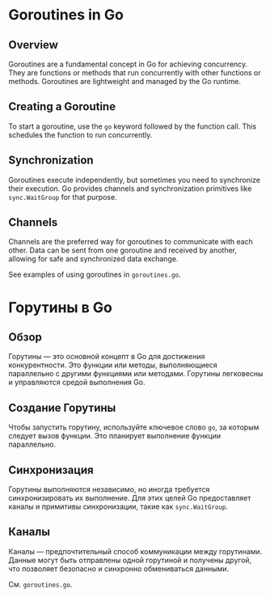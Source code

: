 # Goroutines in Go

## Overview
Goroutines are a fundamental concept in Go for achieving concurrency. They are functions or methods that run concurrently with other functions or methods. Goroutines are lightweight and managed by the Go runtime.

## Creating a Goroutine
To start a goroutine, use the `go` keyword followed by the function call. This schedules the function to run concurrently.

## Synchronization
Goroutines execute independently, but sometimes you need to synchronize their execution. Go provides channels and synchronization primitives like `sync.WaitGroup` for that purpose.

## Channels
Channels are the preferred way for goroutines to communicate with each other. Data can be sent from one goroutine and received by another, allowing for safe and synchronized data exchange.

See examples of using goroutines in `goroutines.go`.


# Горутины в Go

## Обзор
Горутины — это основной концепт в Go для достижения конкурентности. Это функции или методы, выполняющиеся параллельно с другими функциями или методами. Горутины легковесны и управляются средой выполнения Go.

## Создание Горутины
Чтобы запустить горутину, используйте ключевое слово `go`, за которым следует вызов функции. Это планирует выполнение функции параллельно.

## Синхронизация
Горутины выполняются независимо, но иногда требуется синхронизировать их выполнение. Для этих целей Go предоставляет каналы и примитивы синхронизации, такие как `sync.WaitGroup`.

## Каналы
Каналы — предпочтительный способ коммуникации между горутинами. Данные могут быть отправлены одной горутиной и получены другой, что позволяет безопасно и синхронно обмениваться данными.

См. `goroutines.go`.

